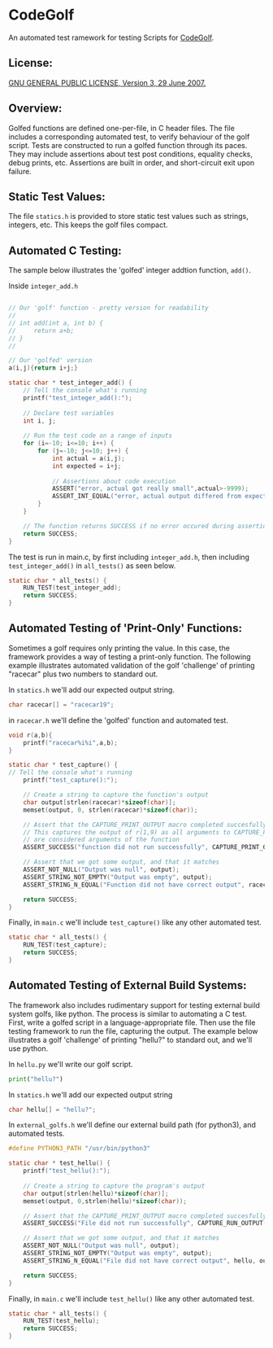 CodeGolf
===

An automated test ramework for testing Scripts for [CodeGolf](https://codegolf.stackexchange.com/).

License:
---
[GNU GENERAL PUBLIC LICENSE, Version 3, 29 June 2007.](LICENSE.txt)

Overview:
---

Golfed functions are defined one-per-file, in C header files. The file includes a corresponding automated test, to verify behaviour of the golf script. Tests are constructed to run a golfed function through its paces. They may include assertions about test post conditions, equality checks, debug prints, etc. Assertions are built in order, and short-circuit exit upon failure. 

Static Test Values:
---

The file `statics.h` is provided to store static test values such as strings, integers, etc. This keeps the golf files compact.

Automated C Testing:
---

The sample below illustrates the 'golfed' integer addtion function, `add()`.

Inside `integer_add.h`
```C

// Our 'golf' function - pretty version for readability
//
// int add(int a, int b) {
//     return a+b;
// }
//

// Our 'golfed' version
a(i,j){return i+j;}

static char * test_integer_add() {
    // Tell the console what's running
    printf("test_integer_add():");
    
    // Declare test variables
    int i, j;
    
    // Run the test code on a range of inputs
    for (i=-10; i<=10; i++) {
        for (j=-10; j<=10; j++) {
            int actual = a(i,j);
            int expected = i+j;
            
            // Assertions about code execution
            ASSERT("error, actual got really small",actual>-9999);
            ASSERT_INT_EQUAL("error, actual output differed from expected", actual, expected);
        }
    }

    // The function returns SUCCESS if no error occured during assertion
    return SUCCESS;
}
```

The test is run in main.c, by first including `integer_add.h`, then including `test_integer_add()` in `all_tests()` as seen below.
```C
static char * all_tests() {
    RUN_TEST(test_integer_add);
    return SUCCESS;
}
```

Automated Testing of 'Print-Only' Functions:
---

Sometimes a golf requires only printing the value. In this case, the framework provides a way of testing a print-only function. The following example illustrates automated validation of the golf 'challenge' of printing "racecar" plus two numbers to standard out. 

In `statics.h` we'll add our expected output string.
```C
char racecar[] = "racecar19";
```

in `racecar.h` we'll define the 'golfed' function and automated test.
```C
void r(a,b){
    printf("racecar%i%i",a,b);
}

static char * test_capture() {
// Tell the console what's running
    printf("test_capture():");

    // Create a string to capture the function's output
    char output[strlen(racecar)*sizeof(char)];
    memset(output, 0, strlen(racecar)*sizeof(char));

    // Assert that the CAPTURE_PRINT_OUTPUT macro completed succesfully
    // This captures the output of r(1,9) as all arguments to CAPTURE_PRINT_OUTPUT after the function name
    // are considered arguments of the function
    ASSERT_SUCCESS("function did not run successfully", CAPTURE_PRINT_OUTPUT(r, output, 1, 9));

    // Assert that we got some output, and that it matches
    ASSERT_NOT_NULL("Output was null", output);
    ASSERT_STRING_NOT_EMPTY("Output was empty", output);
    ASSERT_STRING_N_EQUAL("Function did not have correct output", racecar, output, strlen(racecar));

    return SUCCESS;
}
```

Finally, in `main.c` we'll include `test_capture()` like any other automated test.
```C
static char * all_tests() {
    RUN_TEST(test_capture);
    return SUCCESS;
}
```

Automated Testing of External Build Systems:
---

The framework also includes rudimentary support for testing external build system golfs, like python. The process is similar to automating a C test. First, write a golfed script in a language-appropriate file. Then use the file testing framework to run the file, capturing the output. The example below illustrates a golf 'challenge' of printing "hellu?" to standard out, and we'll use python.


In `hellu.py` we'll write our golf script.
```Python
print("hellu?")
```

In `statics.h` we'll add our expected output string
```C
char hellu[] = "hellu?";
```

In `external_golfs.h` we'll define our external build path (for python3), and automated tests.
```C
#define PYTHON3_PATH "/usr/bin/python3"

static char * test_hellu() {
    printf("test_hellu():");
    
    // Create a string to capture the program's output
    char output[strlen(hellu)*sizeof(char)];
    memset(output, 0,strlen(hellu)*sizeof(char));

    // Assert that the CAPTURE_PRINT_OUTPUT macro completed succesfully
    ASSERT_SUCCESS("File did not run successfully", CAPTURE_RUN_OUTPUT("hellu.py", PYTHON3_PATH, output));

    // Assert that we got some output, and that it matches
    ASSERT_NOT_NULL("Output was null", output);
    ASSERT_STRING_NOT_EMPTY("Output was empty", output);
    ASSERT_STRING_N_EQUAL("File did not have correct output", hellu, output, strlen(hellu));

    return SUCCESS;
}
```

Finally, in `main.c` we'll include `test_hellu()` like any other automated test.
```C
static char * all_tests() {
    RUN_TEST(test_hellu);
    return SUCCESS;
}
```
